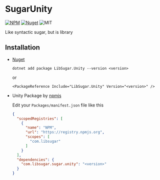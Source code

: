 # SugarUnity 

[![NPM](https://img.shields.io/npm/v/com.libsugar.sugar.unity)](https://www.npmjs.com/package/com.libsugar.sugar.unity)
[![Nuget](https://img.shields.io/nuget/v/LibSugar.Unity)](https://www.nuget.org/packages/LibSugar.Unity/)
![MIT](https://img.shields.io/github/license/libsugar/SugarUnity)

Like syntactic sugar, but is library

## Installation

- [Nuget](https://www.nuget.org/packages/LibSugar.Unity/)
  ```
  dotnet add package LibSugar.Unity --version <version>
  ```
  or
  ```
  <PackageReference Include="LibSugar.Unity" Version="<version>" />
  ```

- Unity Package by [npmjs](https://www.npmjs.com/package/com.libsugar.sugar.unity)

  Edit your `Packages/manifest.json` file like this

  ```json
  {
    "scopedRegistries": [
      {
        "name": "NPM",
        "url": "https://registry.npmjs.org",
        "scopes": [
          "com.libsugar"
        ]
      }
    ],
    "dependencies": {
      "com.libsugar.sugar.unity": "<version>"
    }
  }
  ```
